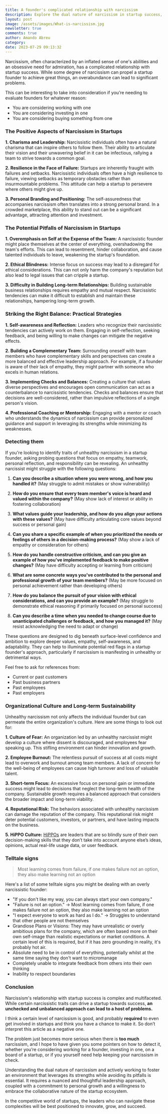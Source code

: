 ```yaml
---
title: A founder's complicated relationship with narcissism
description: Explore the dual nature of narcissism in startup success, highlight its benefits and pitfalls, discuss strategies for management, and examine ways to detect unhealthy narcissistic tendencies in founders.
layout: post
image: /assets/images/What-is-narcissism.jpg
newsletter: true
comments: true
author: Amando Abreu
category: 
date: 2023-07-29 09:13:32
---
```

Narcissism, often characterized by an inflated sense of one's abilities and an obsessive need for admiration, has a complicated relationship with startup success. While some degree of narcissism can propel a startup founder to achieve great things, an overabundance can lead to significant problems.

This can be interesting to take into consideration if you’re needing to evaluate founders for whatever reason:

- You are considering working with one
- You are considering investing in one
- You are considering buying something from one

### The Positive Aspects of Narcissism in Startups

**1. Charisma and Leadership:** Narcissistic individuals often have a natural charisma that can inspire others to follow them. Their ability to articulate their vision and their unwavering belief in it can be infectious, rallying a team to strive towards a common goal.

**2. Resilience in the Face of Failure:** Startups are inherently fraught with failures and setbacks. Narcissistic individuals often have a high resilience to failure, viewing setbacks as temporary obstacles rather than insurmountable problems. This attitude can help a startup to persevere where others might give up.

**3. Personal Branding and Positioning:** The self-assuredness that accompanies narcissism often translates into a strong personal brand. In a crowded marketplace, this ability to stand out can be a significant advantage, attracting attention and investment.

### The Potential Pitfalls of Narcissism in Startups

**1. Overemphasis on Self at the Expense of the Team:** A narcissistic founder might place themselves at the center of everything, overshadowing the team's efforts. This can lead to resentment, hinder collaboration, and cause talented individuals to leave, weakening the startup's foundation.

**2. Ethical Blindness:** Intense focus on success may lead to a disregard for ethical considerations. This can not only harm the company's reputation but also lead to legal issues that can cripple a startup.

**3. Difficulty in Building Long-term Relationships:** Building sustainable business relationships requires empathy and mutual respect. Narcissistic tendencies can make it difficult to establish and maintain these relationships, hampering long-term growth.

### Striking the Right Balance: Practical Strategies

**1. Self-awareness and Reflection:** Leaders who recognize their narcissistic tendencies can actively work on them. Engaging in self-reflection, seeking feedback, and being willing to make changes can mitigate the negative effects.

**2. Building a Complementary Team:** Surrounding oneself with team members who have complementary skills and perspectives can create a more balanced and effective leadership approach. For example, if a founder is aware of their lack of empathy, they might partner with someone who excels in human relations.

**3. Implementing Checks and Balances:** Creating a culture that values diverse perspectives and encourages open communication can act as a counterbalance to narcissistic tendencies. Checks and balances ensure that decisions are well-considered, rather than impulsive reflections of a single person's vision.

**4. Professional Coaching or Mentorship:** Engaging with a mentor or coach who understands the dynamics of narcissism can provide personalized guidance and support in leveraging its strengths while minimizing its weaknesses.


### Detecting them

If you're looking to identify traits of unhealthy narcissism in a startup founder, asking probing questions that focus on empathy, teamwork, personal reflection, and responsibility can be revealing. An unhealthy narcissist might struggle with the following questions:

1. **Can you describe a situation where you were wrong, and how you handled it?** (May struggle to admit mistakes or show vulnerability)

2. **How do you ensure that every team member's voice is heard and valued within the company?** (May show lack of interest or ability in fostering collaboration)

3. **What values guide your leadership, and how do you align your actions with these values?** (May have difficulty articulating core values beyond success or personal gain)

4. **Can you share a specific example of when you prioritized the needs or feelings of others in a decision-making process?** (May show a lack of empathy or consideration for others)

5. **How do you handle constructive criticism, and can you give an example of how you've implemented feedback to make positive changes?** (May have difficulty accepting or learning from criticism)

6. **What are some concrete ways you've contributed to the personal and professional growth of your team members?** (May be more focused on personal achievement rather than developing others)

7. **How do you balance the pursuit of your vision with ethical considerations, and can you provide an example?** (May struggle to demonstrate ethical reasoning if primarily focused on personal success)

8. **Can you describe a time when you needed to change course due to unanticipated challenges or feedback, and how you managed it?** (May resist acknowledging the need to adapt or change)

These questions are designed to dig beneath surface-level confidence and ambition to explore deeper values, empathy, self-awareness, and adaptability. They can help to illuminate potential red flags in a startup founder's approach, particularly if narcissism is manifesting in unhealthy or detrimental ways.

Feel free to ask for references from:

- Current or past customers
- Past business partners
- Past employees
- Past employers

### Organizational Culture and Long-term Sustainability

Unhealthy narcissism not only affects the individual founder but can permeate the entire organization's culture. Here are some things to look out for:

**1. Culture of Fear:** An organization led by an unhealthy narcissist might develop a culture where dissent is discouraged, and employees fear speaking up. This stifling environment can hinder innovation and growth.

**2. Employee Burnout:** The relentless pursuit of success at all costs might lead to overwork and burnout among team members. A lack of concern for the well-being of employees can cause high turnover and loss of valuable talent.

**3. Short-term Focus:** An excessive focus on personal gain or immediate success might lead to decisions that neglect the long-term health of the company. Sustainable growth requires a balanced approach that considers the broader impact and long-term viability.

**4. Reputational Risk:** The behaviors associated with unhealthy narcissism can damage the reputation of the company. This reputational risk might deter potential customers, investors, or partners, and have lasting impacts on the business.

**5. HiPPO Culture:** <a href="https://amandoabreu.com/wrote/introducing-hippo-driven-development/" target="_blank">HiPPOs</a> are leaders that are so blindly sure of their own decision-making skills that they don’t take into account anyone else’s ideas, opinions, actual real-life usage data, or user feedback.

### Telltale signs

>Most learning comes from failure, if one makes failure not an option, they also make learning not an option

Here's a list of some telltale signs you might be dealing with an overly narcissistic founder:

- "If you don't like my way, you can always start your own company."
- "Failure is not an option." -> Most learning comes from failure, if one makes failure not an option, they also make learning not an option 
- "I expect everyone to work as hard as I do." -> Struggles to understand that other people are not themselves
- Grandiose Plans or Visions: They may have unrealistic or overly ambitious plans for the company, which are often based more on their own self-image than realistic expectations or market conditions. A certain level of this is required, but if it has zero grounding in reality, it's probably hot air.
- Absolute need to be in control of everything, potentially whilst at the same time saying they don't want to  micromanage
- Completely unable to integrate feedback from others into their own thinking
- Inability to respect boundaries 

### Conclusion

Narcissism's relationship with startup success is complex and multifaceted. While certain narcissistic traits can drive a startup towards success, **an unchecked and unbalanced approach can lead to a host of problems.**

I think a certain level of narcissism is good, and probably **required** to even get involved in startups and think you have a chance to make it. So don’t interpret this article as a negative one.

The problem just becomes more serious when there is **too much** narcissism, and I hope to have given you some pointers on how to detect it, whether you’re considering working for a founder, investing in one, on a board of a startup, or if you yourself need help keeping your narcissism in check.

Understanding the dual nature of narcissism and actively working to foster an environment that leverages its strengths while avoiding its pitfalls is essential. It requires a nuanced and thoughtful leadership approach, coupled with a commitment to personal growth and a willingness to embrace the collaborative nature of the startup ecosystem.

In the competitive world of startups, the leaders who can navigate these complexities will be best positioned to innovate, grow, and succeed.

